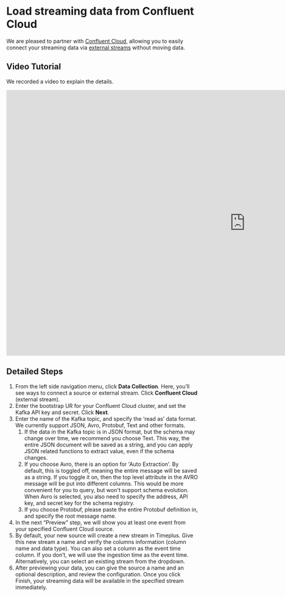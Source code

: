 # Load streaming data from Confluent Cloud

We are pleased to partner with [Confluent Cloud](https://www.confluent.io/confluent-cloud/?utm_campaign=tm.pmm_cd.2023_partner_cwc_timeplus_generic&utm_source=timeplus&utm_medium=partnerref), allowing you to easily connect your streaming data via [external streams](/external-stream) without moving data.

## Video Tutorial

We recorded a video to explain the details.

<iframe width="1253" height="697" src="https://www.youtube.com/embed/vf8uYJtoXAA" title="Getting Started with Timeplus and Confluent Cloud" frameborder="0" allow="accelerometer; autoplay; clipboard-write; encrypted-media; gyroscope; picture-in-picture" allowfullscreen></iframe>

## Detailed Steps

1. From the left side navigation menu, click **Data Collection**. Here, you’ll see ways to connect a source or external stream. Click **Confluent Cloud** (external stream).
2. Enter the bootstrap UR for your Confluent Cloud cluster, and set the Kafka API key and secret. Click **Next**.
3. Enter the name of the Kafka topic, and specify the ‘read as’ data format. We currently support JSON, Avro, Protobuf, Text and other formats.
    1. If the data in the Kafka topic is in JSON format, but the schema may change over time, we recommend you choose Text. This way, the entire JSON document will be saved as a string, and you can apply JSON related functions to extract value, even if the schema changes.
    2. If you choose Avro, there is an option for 'Auto Extraction'. By default, this is toggled off, meaning the entire message will be saved as a string. If you toggle it on, then the top level attribute in the AVRO message will be put into different columns. This would be more convenient for you to query, but won't support schema evolution. When Avro is selected, you also need to specify the address, API key, and secret key for the schema registry.
    3. If you choose Protobuf, please paste the entire Protobuf definition in, and specify the root message name.
4. In the next “Preview” step, we will show you at least one event from your specified Confluent Cloud source.
5. By default, your new source will create a new stream in Timeplus. Give this new stream a name and verify the columns information (column name and data type). You can also set a column as the event time column. If you don’t, we will use the ingestion time as the event time. Alternatively, you can select an existing stream from the dropdown.
6. After previewing your data, you can give the source a name and an optional description, and review the configuration. Once you click Finish, your streaming data will be available in the specified stream immediately.
